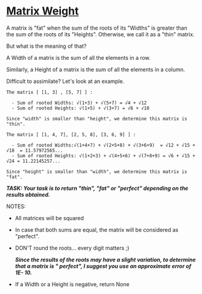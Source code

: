 # [Matrix Weight](https://www.codewars.com/kata/matrix-weight "https://www.codewars.com/kata/6347f9715467f0001b434936")

A matrix is "fat" when the sum of the roots of its "Widths" is greater than the sum of the roots of
its "Heights". Otherwise, we call it as a "thin" matrix.

But what is the meaning of that?

A Width of a matrix is the sum of all the elements in a row.

Similarly, a Height of a matrix is the sum of all the elements in a column.

Difficult to assimilate? Let's look at an example.

```
The matrix [ [1, 3] , [5, 7] ] :

  - Sum of rooted Widths: √(1+3) + √(5+7) = √4 + √12
  - Sum of rooted Heights: √(1+5) + √(3+7) = √6 + √10
  
Since "width" is smaller than "height", we determine this matrix is "thin".

The matrix [ [1, 4, 7], [2, 5, 8], [3, 6, 9] ] :

  - Sum of rooted Widths:√(1+4+7) + √(2+5+8) + √(3+6+9)  = √12 + √15 + √18  = 11.57972565...
  - Sum of rooted Heights: √(1+2+3) + √(4+5+6) + √(7+8+9) = √6 + √15 + √24 = 11.22145257...
  
Since "height" is smaller than "width", we determine this matrix is "fat".
```

***TASK: Your task is to return "thin", "fat" or "perfect" depending on the results obtained.***

NOTES:

- All matrices will be squared
- In case that both sums are equal, the matrix will be considered as "perfect".
- DON'T round the roots... every digit matters ;)

  ***Since the results of the roots may have a slight variation, to determine that a matrix is "
  perfect", I suggest you use an approximate error of 1E- 10.***

- If a Width or a Height is negative, return None 

